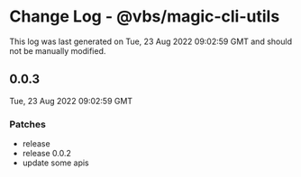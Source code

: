 # Change Log - @vbs/magic-cli-utils

This log was last generated on Tue, 23 Aug 2022 09:02:59 GMT and should not be manually modified.

## 0.0.3
Tue, 23 Aug 2022 09:02:59 GMT

### Patches

- release
- release 0.0.2
- update some apis

